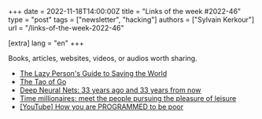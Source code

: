 +++
date = 2022-11-18T14:00:00Z
title = "Links of the week #2022-46"
type = "post"
tags = ["newsletter", "hacking"]
authors = ["Sylvain Kerkour"]
url = "/links-of-the-week-2022-46"

[extra]
lang = "en"
+++

Books, articles, websites, videos, or audios worth sharing.

* [The Lazy Person's Guide to Saving the World](https://www.un.org/sustainabledevelopment/takeaction/)
* [The Tao of Go](https://bitfieldconsulting.com/golang/tao-of-go)
* [Deep Neural Nets: 33 years ago and 33 years from now](https://karpathy.github.io/2022/03/14/lecun1989/)
* [Time millionaires: meet the people pursuing the pleasure of leisure](https://www.theguardian.com/lifeandstyle/2021/oct/12/time-millionaires-meet-the-people-pursuing-the-pleasure-of-leisure)
* [[YouTube] How you are PROGRAMMED to be poor](https://www.youtube.com/watch?v=eAOxiDK8e0Q)
